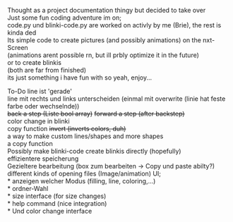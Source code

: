 Thought as a project documentation thingy but decided to take over  
Just some fun coding adventure im on;  
code.py und blinki-code.py are worked on activly by me (Brie), the rest is kinda ded  
Its simple code to create pictures (and possibly animations) on the nxt-Screen  
(animations arent possible rn, but ill prbly optimize it in the future)  
or to create blinkis  
(both are far from finished)  
its just something i have fun with so yeah, enjoy...


To-Do
line ist 'gerade'  
line mit rechts und links unterscheiden (einmal mit overwrite (linie hat feste farbe oder wechselnde))  
~~back a step (Liste bool array)~~      ~~forward a step (after backstep)~~  
color change in blinki  
copy function
~~invert (inverts colors, duh)~~  
a way to make custom lines/shapes and more shapes  
a copy function  
Possibly make blinki-code create blinkis directly (hopefully)  
effizientere speicherung  
Gezieltere bearbeitung (box zum bearbeiten -> Copy und paste abilty?)  
different kinds of opening files (Image/animation)
UI;  
    * anzeigen welcher Modus (filling, line, coloring,...)  
    * ordner-Wahl  
    * size interface (for size changes)  
    * help command (nice integration)  
    * Und color change interface  
